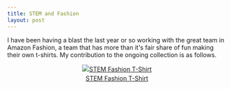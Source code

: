 ```yaml
---
title: STEM and Fashion
layout: post
---
```


I have been having a blast the last year or so working with the great team
in Amazon Fashion, a team that has more than it's fair share of fun making
their own t-shirts. My contribution to the ongoing collection is as follows.

<div style="text-align:center;line-height:150%">
<a href="https://www.zazzle.com/pd/spp/pt-zazzle_shirt?dz=c3a7f8c3-dea0-4f0f-90ec-9d53f0887f03&clone=true&pending=true&design.areas=%5Bzazzle_shirt_10x12_front%5D&color=black&size=a_xl&style=aa_mens_crew_tshirt_2001&social=true" rel="nofollow"><img src="https://www.zazzle.com/rlv/svc/view?rlvnet=1&realview=113176653516639378&design=c3a7f8c3-dea0-4f0f-90ec-9d53f0887f03&style=aa_mens_crew_tshirt_2001&size=a_xl&color=black&max_dim=325&bg=0xffffff" alt="STEM Fashion T-Shirt" style="border:0;" /></a>
<br/>
<a href="https://www.zazzle.com/pd/spp/pt-zazzle_shirt?dz=c3a7f8c3-dea0-4f0f-90ec-9d53f0887f03&clone=true&pending=true&design.areas=%5Bzazzle_shirt_10x12_front%5D&color=black&size=a_xl&style=aa_mens_crew_tshirt_2001&social=true" rel="nofollow">STEM Fashion T-Shirt</a>
</div>
